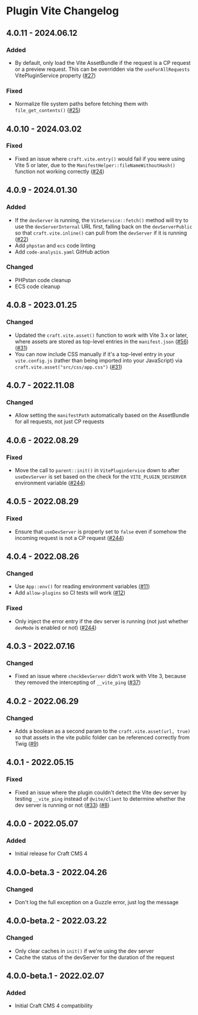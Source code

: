 # Plugin Vite Changelog

## 4.0.11 - 2024.06.12
### Added
* By default, only load the Vite AssetBundle if the request is a CP request or a preview request. This can be overridden via the `useForAllRequests` VitePluginService property ([#27](https://github.com/nystudio107/craft-plugin-vite/issues/27))

### Fixed
* Normalize file system paths before fetching them with `file_get_contents()` ([#25](https://github.com/nystudio107/craft-plugin-vite/pull/25))

## 4.0.10 - 2024.03.02
### Fixed
* Fixed an issue where `craft.vite.entry()` would fail if you were using Vite 5 or later, due to the `ManifestHelper::fileNameWithoutHash()` function not working correctly ([#24](https://github.com/nystudio107/craft-plugin-vite/issues/24))

## 4.0.9 - 2024.01.30
### Added
* If the `devServer` is running, the `ViteService::fetch()` method will try to use the `devServerInternal` URL first, falling back on the `devServerPublic` so that `craft.vite.inline()` can pull from the `devServer` if it is running ([#22](https://github.com/nystudio107/craft-plugin-vite/issues/22))
* Add `phpstan` and `ecs` code linting
* Add `code-analysis.yaml` GitHub action

### Changed
* PHPstan code cleanup
* ECS code cleanup

## 4.0.8 - 2023.01.25
### Changed
* Updated the `craft.vite.asset()` function to work with Vite 3.x or later, where assets are stored as top-level entries in the `manifest.json` ([#56](https://github.com/nystudio107/craft-vite/issues/56)) ([#31](https://github.com/nystudio107/craft-vite/issues/31))
* You can now include CSS manually if it's a top-level entry in your `vite.config.js` (rather than being imported into your JavaScript) via `craft.vite.asset("src/css/app.css")` ([#31](https://github.com/nystudio107/craft-vite/issues/31))

## 4.0.7 - 2022.11.08
### Changed
* Allow setting the `manifestPath` automatically based on the AssetBundle for all requests, not just CP requests

## 4.0.6 - 2022.08.29
### Fixed
* Move the call to `parent::init()` in `VitePluginService` down to after `useDevServer` is set based on the check for the `VITE_PLUGIN_DEVSERVER` environment variable ([#244](https://github.com/nystudio107/craft-retour/issues/244))

## 4.0.5 - 2022.08.29
### Fixed
* Ensure that `useDevServer` is properly set to `false` even if somehow the incoming request is not a CP request ([#244](https://github.com/nystudio107/craft-retour/issues/244))

## 4.0.4 - 2022.08.26
### Changed
* Use `App::env()` for reading environment variables ([#11](https://github.com/nystudio107/craft-plugin-vite/pull/11))
* Add `allow-plugins` so CI tests will work ([#12](https://github.com/nystudio107/craft-plugin-vite/pull/12))

### Fixed
* Only inject the error entry if the dev server is running (not just whether `devMode` is enabled or not) ([#244](https://github.com/nystudio107/craft-retour/issues/244))

## 4.0.3 - 2022.07.16
### Changed
* Fixed an issue where `checkDevServer` didn't work with Vite 3, because they removed the intercepting of `__vite_ping` ([#37](https://github.com/nystudio107/craft-vite/issues/37))

## 4.0.2 - 2022.06.29
### Changed
* Adds a boolean as a second param to the `craft.vite.asset(url, true)` so that assets in the vite public folder can be referenced correctly from Twig ([#9](https://github.com/nystudio107/craft-plugin-vite/pull/9))

## 4.0.1 - 2022.05.15
### Fixed
* Fixed an issue where the plugin couldn't detect the Vite dev server by testing `__vite_ping` instead of `@vite/client` to determine whether the dev server is running or not ([#33](https://github.com/nystudio107/craft-vite/issues/33)) ([#8](https://github.com/nystudio107/craft-plugin-vite/issues/8))

## 4.0.0 - 2022.05.07
### Added
* Initial release for Craft CMS 4

## 4.0.0-beta.3 - 2022.04.26
### Changed
* Don't log the full exception on a Guzzle error, just log the message

## 4.0.0-beta.2 - 2022.03.22
### Changed
* Only clear caches in `init()` if we're using the dev server
* Cache the status of the devServer for the duration of the request

## 4.0.0-beta.1 - 2022.02.07
### Added
* Initial Craft CMS 4 compatibility
